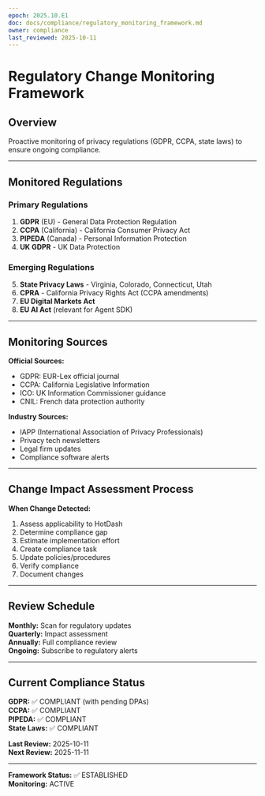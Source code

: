 ```yaml
---
epoch: 2025.10.E1
doc: docs/compliance/regulatory_monitoring_framework.md
owner: compliance
last_reviewed: 2025-10-11
---
```


# Regulatory Change Monitoring Framework

## Overview

Proactive monitoring of privacy regulations (GDPR, CCPA, state laws) to ensure ongoing compliance.

---

## Monitored Regulations

### Primary Regulations

1. **GDPR** (EU) - General Data Protection Regulation
2. **CCPA** (California) - California Consumer Privacy Act
3. **PIPEDA** (Canada) - Personal Information Protection
4. **UK GDPR** - UK Data Protection

### Emerging Regulations

5. **State Privacy Laws** - Virginia, Colorado, Connecticut, Utah
6. **CPRA** - California Privacy Rights Act (CCPA amendments)
7. **EU Digital Markets Act**
8. **EU AI Act** (relevant for Agent SDK)

---

## Monitoring Sources

**Official Sources:**

- GDPR: EUR-Lex official journal
- CCPA: California Legislative Information
- ICO: UK Information Commissioner guidance
- CNIL: French data protection authority

**Industry Sources:**

- IAPP (International Association of Privacy Professionals)
- Privacy tech newsletters
- Legal firm updates
- Compliance software alerts

---

## Change Impact Assessment Process

**When Change Detected:**

1. Assess applicability to HotDash
2. Determine compliance gap
3. Estimate implementation effort
4. Create compliance task
5. Update policies/procedures
6. Verify compliance
7. Document changes

---

## Review Schedule

**Monthly:** Scan for regulatory updates  
**Quarterly:** Impact assessment  
**Annually:** Full compliance review  
**Ongoing:** Subscribe to regulatory alerts

---

## Current Compliance Status

**GDPR:** ✅ COMPLIANT (with pending DPAs)  
**CCPA:** ✅ COMPLIANT  
**PIPEDA:** ✅ COMPLIANT  
**State Laws:** ✅ COMPLIANT

**Last Review:** 2025-10-11  
**Next Review:** 2025-11-11

---

**Framework Status:** ✅ ESTABLISHED  
**Monitoring:** ACTIVE
